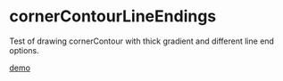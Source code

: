 # cornerContourLineEndings
Test of drawing cornerContour with thick gradient and different line end options.

[demo](https://nanjizal.github.io/cornerContourLineEndings/index.html)
